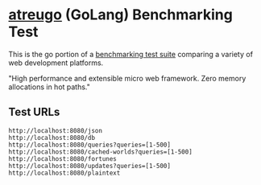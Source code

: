# [atreugo](https://github.com/savsgio/atreugo) (GoLang) Benchmarking Test

This is the go portion of a [benchmarking test suite](https://www.khulnasoft.com/benchmarks/) comparing a variety of web development platforms.

"High performance and extensible micro web framework. Zero memory allocations in hot paths."

## Test URLs

    http://localhost:8080/json
    http://localhost:8080/db
    http://localhost:8080/queries?queries=[1-500]
    http://localhost:8080/cached-worlds?queries=[1-500]
    http://localhost:8080/fortunes
    http://localhost:8080/updates?queries=[1-500]
    http://localhost:8080/plaintext

